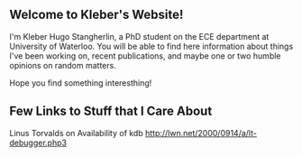 ## Welcome to Kleber's Website!

I'm Kleber Hugo Stangherlin, a PhD student on the ECE department at University of Waterloo. You will be able to find here information about things I've been working on, recent publications, and maybe one or two humble opinions on random matters.

Hope you find something interesthing!

## Few Links to Stuff that I Care About

Linus Torvalds on Availability of kdb
http://lwn.net/2000/0914/a/lt-debugger.php3

